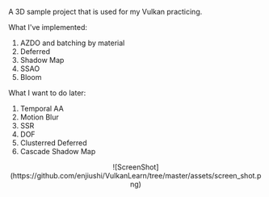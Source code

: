 A 3D sample project that is used for my Vulkan practicing.

What I've implemented:
1. AZDO and batching by material
2. Deferred
3. Shadow Map
4. SSAO
5. Bloom

What I want to do later:
1. Temporal AA
2. Motion Blur
3. SSR
4. DOF
5. Clusterred Deferred
6. Cascade Shadow Map

<p align="center">
![ScreenShot](https://github.com/enjiushi/VulkanLearn/tree/master/assets/screen_shot.png)
</p>